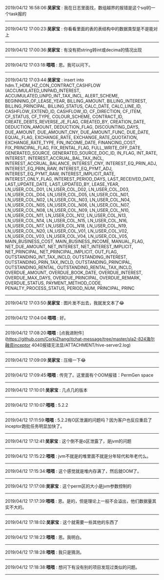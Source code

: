 2019/04/12 16:58:06:**吴家宝** : 我在日志里面找，数组越界的报错是这个sql的一个task报的
*************************************************************************************
2019/04/12 17:00:23:**吴家宝** : 你看看里面的表的表结构中的数据类型是不是能对上
*************************************************************************************
2019/04/12 17:00:36:**吴家宝** : 有没有把string转int或decima的情况出现
*************************************************************************************
2019/04/12 17:03:18:**喂喂** : 恩。我可以问下。
*************************************************************************************
2019/04/12 17:03:44:**吴家宝** : insert into hdm.T_HDM_HZ_CON_CONTRACT_CASHFLOW (ACCUMULATED_UNPAID_INTEREST, ACCUMULATED_UNPD_INT_TAX_INCL, ALERT_SCHEME, BEGINNING_OF_LEASE_YEAR, BILLING_AMOUNT, BILLING_INTEREST, BILLING_PRINCIPAL, BILLING_STATUS, CALC_DATE, CALC_LINE_ID, CASHFLOW_EXTEND_ID, CASHFLOW_ID, CF_DIRECTION, CF_ITEM, CF_STATUS, CF_TYPE, COLOUR_SCHEME, CONTRACT_ID, CREATE_DEBTS_REVERSE_JE_FLAG, CREATED_BY, CREATION_DATE, DEDUCTION_AMOUNT, DEDUCTION_FLAG, DISCOUNTING_DAYS, DUE_AMOUNT, DUE_AMOUNT_CNY, DUE_AMOUNT_FUNC, DUE_DATE, EQUAL_FLAG, EXCHANGE_RATE, EXCHANGE_RATE_QUOTATION, EXCHANGE_RATE_TYPE, FIN_INCOME_DATE, FINANCING_COST, FIX_PRINCIPAL_FLAG, FIX_RENTAL_FLAG, FULL_WRITE_OFF_DATE, GENERATED_SOURCE, GENERATED_SOURCE_DOC_ID, IN_FLAG, INT_RATE, INTEREST, INTEREST_ACCRUAL_BAL_TAX_INCL, INTEREST_ACCRUAL_BALANCE, INTEREST_CNY, INTEREST_EQ_PRIN_ADJ, INTEREST_EQ_PRIN_RAW, INTEREST_EQ_PYMT_ADJ, INTEREST_EQ_PYMT_RAW, INTEREST_IMPLICIT_RATE, INTEREST_ONLY_FLAG, INTEREST_PERIOD_DAYS, LAST_RECEIVED_DATE, LAST_UPDATE_DATE, LAST_UPDATED_BY, LEASE_YEAR, LN_USER_COL_D01, LN_USER_COL_D02, LN_USER_COL_D03, LN_USER_COL_D04, LN_USER_COL_D05, LN_USER_COL_N01, LN_USER_COL_N02, LN_USER_COL_N03, LN_USER_COL_N04, LN_USER_COL_N05, LN_USER_COL_N06, LN_USER_COL_N07, LN_USER_COL_N08, LN_USER_COL_N09, LN_USER_COL_N10, LN_USER_COL_N11, LN_USER_COL_N12, LN_USER_COL_N13, LN_USER_COL_N14, LN_USER_COL_N15, LN_USER_COL_N16, LN_USER_COL_N17, LN_USER_COL_N18, LN_USER_COL_N19, LN_USER_COL_N20, LN_USER_COL_V01, LN_USER_COL_V02, LN_USER_COL_V03, LN_USER_COL_V04, LN_USER_COL_V05, MAIN_BUSINESS_COST, MAIN_BUSINESS_INCOME, MANUAL_FLAG, NET_DUE_AMOUNT, NET_INTEREST, NET_INTEREST_IMPLICIT, NET_PRINCIPAL, NET_PRINCIPAL_IMPLICIT, OUT_FLAG, OUTSTANDING_INT_TAX_INCLD, OUTSTANDING_INTEREST, OUTSTANDING_PRIN_TAX_INCLD, OUTSTANDING_PRINCIPAL, OUTSTANDING_RENTAL, OUTSTANDING_RENTAL_TAX_INCLD, OVERDUE_AMOUNT, OVERDUE_BOOK_DATE, OVERDUE_INTEREST, OVERDUE_MAX_DAYS, OVERDUE_PRINCIPAL, OVERDUE_REMARK, OVERDUE_STATUS, PAYMENT_METHOD_CODE, PENALTY_PROCESS_STATUS, PERIOD_NUM, PRINCIPAL, PRINC
*************************************************************************************
2019/04/12 17:03:50:**吴家宝** : 图片发不出去，我就发文本了😂
*************************************************************************************
2019/04/12 17:04:04:**喂喂** : 好。
*************************************************************************************
2019/04/12 17:08:20:**喂喂** : [点我进附件](https://github.com/CorkiZhang/itchat-message/tree/master/sla2-824海尔融资inceptor 4040报错无法显/ATTACHMENT/hive-server2.log)
*******************************************************************************
2019/04/12 17:09:09:**吴家宝** : 压缩一下😂
*************************************************************************************
2019/04/12 17:09:45:**喂喂** : 传完了。这里面有个OOM报错：PermGen space
*************************************************************************************
2019/04/12 17:10:01:**吴家宝** : 几点几的版本
*************************************************************************************
2019/04/12 17:10:07:**喂喂** : 5.2.2
*************************************************************************************
2019/04/12 17:11:59:**喂喂** : 5.2.2有O区泄漏的问题吗？因为客户也反应重启了inceptor跑批任务明显加快了。
*************************************************************************************
2019/04/12 17:12:41:**吴家宝** : 这个倒不是o区泄露了，是jvm的问题
*************************************************************************************
2019/04/12 17:15:22:**喂喂** : jvm不就是的堆里面不就是分年轻代和年老代么。
*************************************************************************************
2019/04/12 17:15:34:**喂喂** : 这个感觉就是堆内存满了，然后就OOM了。
*************************************************************************************
2019/04/12 17:17:08:**吴家宝** : 这个perm区的大小是jvm参数控制的
*************************************************************************************
2019/04/12 17:17:39:**喂喂** : 恩。是的，但是理论上一般不会溢出，他们数据量其实不大的。
*************************************************************************************
2019/04/12 17:18:02:**吴家宝** : 这个就需要一些其他的东西了
*************************************************************************************
2019/04/12 17:18:23:**喂喂** : 恩。我明白。
*************************************************************************************
2019/04/12 17:18:28:**喂喂** : 我只是猜测。
*************************************************************************************
2019/04/12 17:18:38:**喂喂** : 想问下有没有别的项目发现过类似的问题。
*************************************************************************************
